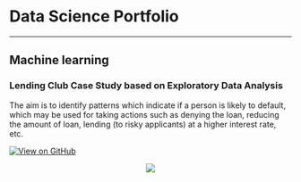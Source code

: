 # Data Science Portfolio
---
## Machine learning

### Lending Club Case Study based on Exploratory Data Analysis

The aim is to identify patterns which indicate if a person is likely to default, which may be used for taking actions such as denying the loan, reducing the amount of loan, lending (to risky applicants) at a higher interest rate, etc.

[![View on GitHub](https://img.shields.io/badge/GitHub-View_on_GitHub-blue?logo=GitHub)](https://github.com/vkarkera/LendingClubCaseStudy.git)

<center><img src="images/fraud_detection.jpg"/></center>
